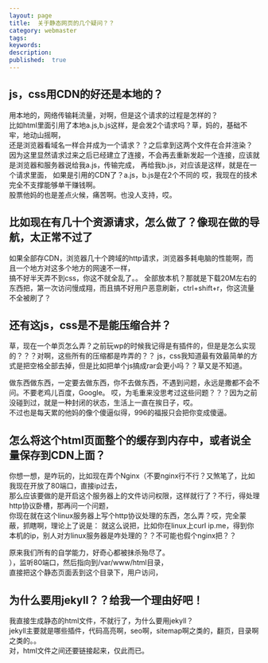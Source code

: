 ```yaml
---
layout: page
title:  关于静态网页的几个疑问？？
category: webmaster
tags:
keywords:
description:
published:  true
---
```


## js，css用CDN的好还是本地的？
用本地的，网络传输耗流量，对啊，但是这个请求的过程是怎样的？  
比如html里面引用了本地a.js,b.js这样，是会发2个请求吗？草，妈的，基础不牢，地动山摇啊，  
还是浏览器看域名一样合并成为一个请求？？之后拿到这两个文件在合并渲染？   
因为这里显然请求过来之后已经建立了连接，不会再去重新发起一个连接，应该就是浏览器和服务器说给我a.js，传输完成，
再给我b.js，对应该是这样，就是在一个请求里面，
如果是引用的CDN了？a.js，b.js是在2个不同的
哎，我现在的技术完全不支撑能够单干赚钱啊。  
股票他妈的也是差点火候，痛苦啊。也没人支持，哎。

## 比如现在有几十个资源请求，怎么做了？像现在做的导航，太正常不过了
如果全部存CDN，浏览器几十个跨域的http请求，浏览器多耗电脑的性能啊，而且一个地方对这多个地方的网速不一样，  
搞不好半天弄不到css，你这不就全乱了。。
全部放本机？那就是下载20M左右的东西把，第一次访问慢成翔，而且搞不好用户恶意刷新，ctrl+shift+r，你这流量不全被刷了？

## 还有这js，css是不是能压缩合并？
草，现在一个单页怎么弄？之前玩wp的时候我记得是有插件的，但是是怎么实现的？？？对啊，这些所有的压缩都是咋弄的？？
js，css我知道最有效最简单的方式是把空格全部去掉，但是比如把单个js搞成rar会更小吗？？草又是不知道。

做东西做东西，一定要去做东西，你不去做东西，不遇到问题，永远是撒都不会不问。不要老鸡儿百度，Google。
哎，为毛重来没思考过这些问题？？？因为之前没碰到过，就是一种封闭的状态，生活上一直在挨日子，哎。  
不过也是每天累的他妈的像个傻逼似得，996的福报只会把你变成傻逼。
## 怎么将这个html页面整个的缓存到内存中，或者说全量保存到CDN上面？
你想一想，是咋玩的，比如现在弄个Nginx（不要nginx行不行？又煞笔了，比如我现在开放了80端口，直接ip过去，   
那么应该要做的是开启这个服务器上的文件访问权限，这样就行了？不行，得处理http协议卧槽，那再问一个问题，  
你现在就在这个linux服务器上写个http协议处理的东西，怎么弄？哎，完全蒙蔽，抓瞎啊，理论上了说是：
就这么说把，比如你在linux上curl ip.me，得到你本机的ip，别人对方linux服务器是咋处理的？？不可能也假个nginx把？？

原来我们所有的自学能力，好奇心都被抹杀殆尽了。  
），监听80端口，然后指向到/var/www/html目录，  
直接把这个静态页面丢到这个目录下，用户访问，



## 为什么要用jekyll？？给我一个理由好吧！
我直接生成静态的html文件，不就行了，为什么要用jekyll？  
jekyll主要就是哪些插件，代码高亮啊，seo啊，sitemap啊之类的，翻页，目录啊之类的。。  
对，html文件之间还要链接起来，仅此而已。